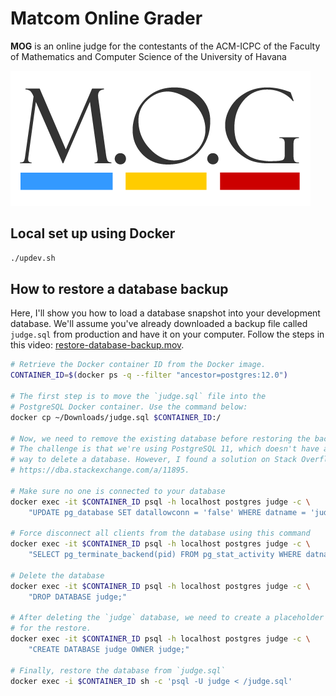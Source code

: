 # Matcom Online Grader

**MOG** is an online judge for the contestants of the ACM-ICPC of the Faculty of Mathematics and Computer Science of the University of Havana

[![](mog/static/mog/images/logo.png)](mog/static/mog/images/logo.png)

## Local set up using Docker

```bash
./updev.sh
```

## How to restore a database backup

Here, I'll show you how to load a database snapshot into your development database. We'll assume you've already downloaded a backup file called `judge.sql` from production and have it on your computer. Follow the steps in this video: [restore-database-backup.mov](https://www.dropbox.com/scl/fi/beqyqobdrtxp98r52y5gm/restore-database-backup.mov?rlkey=6kelu7o98tqzyff8idk0inbru&dl=0).


```sh
# Retrieve the Docker container ID from the Docker image.
CONTAINER_ID=$(docker ps -q --filter "ancestor=postgres:12.0")

# The first step is to move the `judge.sql` file into the
# PostgreSQL Docker container. Use the command below:
docker cp ~/Downloads/judge.sql $CONTAINER_ID:/

# Now, we need to remove the existing database before restoring the backup.
# The challenge is that we're using PostgreSQL 11, which doesn't have a simple
# way to delete a database. However, I found a solution on Stack Overflow:
# https://dba.stackexchange.com/a/11895.

# Make sure no one is connected to your database
docker exec -it $CONTAINER_ID psql -h localhost postgres judge -c \
    "UPDATE pg_database SET datallowconn = 'false' WHERE datname = 'judge';"

# Force disconnect all clients from the database using this command
docker exec -it $CONTAINER_ID psql -h localhost postgres judge -c \
    "SELECT pg_terminate_backend(pid) FROM pg_stat_activity WHERE datname = 'judge';"

# Delete the database
docker exec -it $CONTAINER_ID psql -h localhost postgres judge -c \
    "DROP DATABASE judge;"

# After deleting the `judge` database, we need to create a placeholder
# for the restore.
docker exec -it $CONTAINER_ID psql -h localhost postgres judge -c \
    "CREATE DATABASE judge OWNER judge;"

# Finally, restore the database from `judge.sql`
docker exec -i $CONTAINER_ID sh -c 'psql -U judge < /judge.sql'
```
